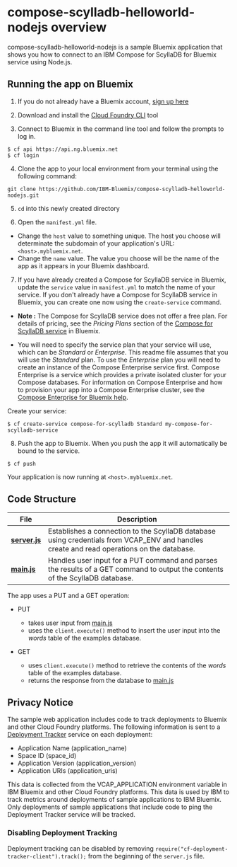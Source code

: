 # compose-scylladb-helloworld-nodejs overview

compose-scylladb-helloworld-nodejs is a sample Bluemix application that shows you how to connect to an IBM Compose for ScyllaDB for Bluemix service using Node.js.

## Running the app on Bluemix

1. If you do not already have a Bluemix account, [sign up here][bluemix_signup_url]

2. Download and install the [Cloud Foundry CLI][cloud_foundry_url] tool

3. Connect to Bluemix in the command line tool and follow the prompts to log in.

  ```
  $ cf api https://api.ng.bluemix.net
  $ cf login
  ```

4. Clone the app to your local environment from your terminal using the following command:

  ```
  git clone https://github.com/IBM-Bluemix/compose-scylladb-helloworld-nodejs.git
  ```

5. `cd` into this newly created directory

6. Open the `manifest.yml` file.

  - Change the `host` value to something unique. The host you choose will determinate the subdomain of your application's URL:  `<host>.mybluemix.net`.
  - Change the `name` value. The value you choose will be the name of the app as it appears in your Bluemix dashboard.

7. If you have already created a Compose for ScyllaDB service in Bluemix, update the `service` value in `manifest.yml` to match the name of your service. If you don't already have a Compose for ScyllaDB service in Bluemix, you can create one now using the `create-service` command.

  - **Note :** The Compose for ScyllaDB service does not offer a free plan. For details of pricing, see the _Pricing Plans_ section of the [Compose for ScyllaDB service][compose_for_scylladb_url] in Bluemix.

  - You will need to specify the service plan that your service will use, which can be _Standard_ or _Enterprise_. This readme file assumes that you will use the _Standard_ plan. To use the _Enterprise_ plan you will need to create an instance of the Compose Enterprise service first. Compose Enterprise is a service which provides a private isolated cluster for your Compose databases. For information on Compose Enterprise and how to provision your app into a Compose Enterprise cluster, see the [Compose Enterprise for Bluemix help](https://console.ng.bluemix.net/docs/services/ComposeEnterprise/index.html).

  Create your service:

  ```
  $ cf create-service compose-for-scylladb Standard my-compose-for-scylladb-service
  ```

8. Push the app to Bluemix. When you push the app it will automatically be bound to the service.

  ```
  $ cf push
  ```

Your application is now running at `<host>.mybluemix.net`.

## Code Structure

| File | Description |
| ---- | ----------- |
|[**server.js**](server.js)|Establishes a connection to the ScyllaDB database using credentials from VCAP_ENV and handles create and read operations on the database. |
|[**main.js**](public/javascripts/main.js)|Handles user input for a PUT command and parses the results of a GET command to output the contents of the ScyllaDB database.|

The app uses a PUT and a GET operation:

- PUT
  - takes user input from [main.js](public/javascripts/main.js)
  - uses the `client.execute()` method to insert the user input into the _words_ table of the examples database.

- GET
  - uses `client.execute()` method to retrieve the contents of the _words_ table of the examples database.
  - returns the response from the database to [main.js](public/javascripts/main.js)

## Privacy Notice
The sample web application includes code to track deployments to Bluemix and other Cloud Foundry platforms. The following information is sent to a [Deployment Tracker](https://github.com/cloudant-labs/deployment-tracker) service on each deployment:

* Application Name (application_name)
* Space ID (space_id)
* Application Version (application_version)
* Application URIs (application_uris)

This data is collected from the VCAP_APPLICATION environment variable in IBM Bluemix and other Cloud Foundry platforms. This data is used by IBM to track metrics around deployments of sample applications to IBM Bluemix. Only deployments of sample applications that include code to ping the Deployment Tracker service will be tracked.

### Disabling Deployment Tracking

Deployment tracking can be disabled by removing `require("cf-deployment-tracker-client").track();` from the beginning of the `server.js` file.

[compose_for_scylladb_url]: https://console.ng.bluemix.net/catalog/services/compose-for-scylladb/
[bluemix_signup_url]: https://ibm.biz/compose-for-scylladb-signup
[cloud_foundry_url]: https://github.com/cloudfoundry/cli
